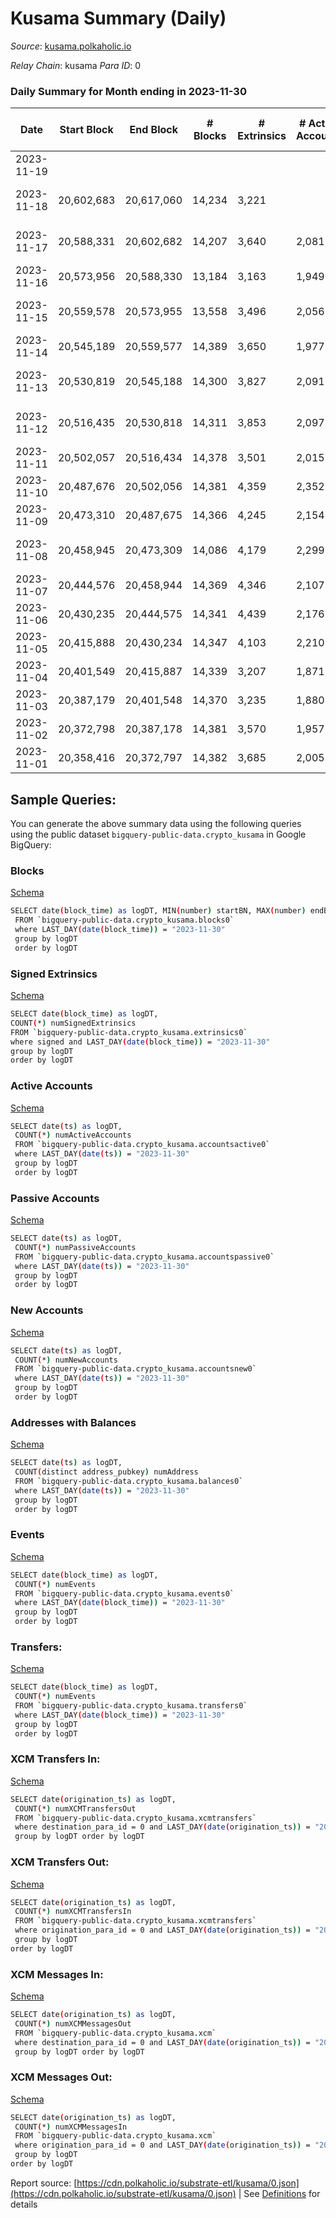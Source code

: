 # Kusama Summary (Daily)

_Source_: [kusama.polkaholic.io](https://kusama.polkaholic.io)

*Relay Chain*: kusama
*Para ID*: 0



### Daily Summary for Month ending in 2023-11-30


| Date    | Start Block | End Block | # Blocks | # Extrinsics | # Active Accounts | # Passive Accounts | # New Accounts | # Addresses | # Events  | # Transfers ($USD) | # XCM Transfers In ($USD) | # XCM Transfers Out ($USD) | # XCM In | # XCM Out | Issues |
|---------|-------------|-----------|----------|--------------|-------------------|--------------------|----------------|-------------|-----------|--------------------|---------------------------|----------------------------|----------|-----------|--------|
| 2023-11-19 |  |  |  |  |  |  |  |  |  |   |   |   |  |  |  |
| 2023-11-18 | 20,602,683 | 20,617,060 | 14,234 | 3,221 |  |  |  |  | 694,554 | 1,396 ($1,924,347.38) | 34 ($16,560.04) | 57 ($1,886.99) | 73 | 73 | 144 missing (1.00%) |
| 2023-11-17 | 20,588,331 | 20,602,682 | 14,207 | 3,640 | 2,081 | 257 |  | 299,933 | 695,070 | 1,548 ($2,021,906.44) | 37 ($24,548.49) | 51 ($13,852.84) | 102 | 95 | 145 missing (1.01%) |
| 2023-11-16 | 20,573,956 | 20,588,330 | 13,184 | 3,163 | 1,949 | 223 | 116 | 299,902 | 637,409 | 1,292 ($2,276,550.75) | 22 ($18,414.59) | 62 ($1,253.38) | 90 | 103 |  |
| 2023-11-15 | 20,559,578 | 20,573,955 | 13,558 | 3,496 | 2,056 | 319 |  | 299,848 | 665,517 | 1,257 ($3,382,619.62) | 30 ($12,799.10) | 40 ($995.78) | 152 | 123 | 820 missing (5.70%) |
| 2023-11-14 | 20,545,189 | 20,559,577 | 14,389 | 3,650 | 1,977 | 220 | 100 | 299,752 | 708,012 | 1,335 ($2,758,193.54) | 33 ($25,783.69) | 93 ($41,994.46) | 131 | 159 |  |
| 2023-11-13 | 20,530,819 | 20,545,188 | 14,300 | 3,827 | 2,091 | 255 |  | 299,686 | 721,516 | 1,534 ($8,314,611.10) | 59 ($53,045.33) | 104 ($44,642.37) | 192 | 233 | 70 missing (0.49%) |
| 2023-11-12 | 20,516,435 | 20,530,818 | 14,311 | 3,853 | 2,097 | 243 | 132 | 299,615 | 720,396 | 1,639 ($1,057,412.20) | 68 ($34,125.49) | 132 ($35,762.59) | 223 | 263 | 73 missing (0.51%) |
| 2023-11-11 | 20,502,057 | 20,516,434 | 14,378 | 3,501 | 2,015 | 251 | 125 | 299,532 | 688,461 | 1,642 ($1,235,096.64) | 55 ($29,535.32) | 98 ($20,323.18) | 124 | 154 |  |
| 2023-11-10 | 20,487,676 | 20,502,056 | 14,381 | 4,359 | 2,352 | 279 | 139 | 299,445 | 704,806 | 1,805 ($1,990,677.14) | 50 ($28,159.90) | 104 ($34,301.98) | 105 | 127 |  |
| 2023-11-09 | 20,473,310 | 20,487,675 | 14,366 | 4,245 | 2,154 | 255 | 134 | 299,387 | 733,189 | 1,769 ($5,099,655.09) | 100 ($41,282.34) | 98 ($11,910.71) | 178 | 154 |  |
| 2023-11-08 | 20,458,945 | 20,473,309 | 14,086 | 4,179 | 2,299 | 239 | 142 | 299,332 | 700,835 | 1,611 ($3,437,632.50) | 100 ($124,817.73) | 124 ($57,671.52) | 220 | 178 | 279 missing (1.94%) |
| 2023-11-07 | 20,444,576 | 20,458,944 | 14,369 | 4,346 | 2,107 | 289 | 121 | 299,270 | 716,520 | 1,758 ($10,388,417.74) | 109 ($78,909.86) | 184  | 462 | 568 |  |
| 2023-11-06 | 20,430,235 | 20,444,575 | 14,341 | 4,439 | 2,176 | 256 | 137 | 299,197 | 779,790 | 1,692 ($18,237,380.69) | 84 ($42,458.76) | 133  | 150 | 162 |  |
| 2023-11-05 | 20,415,888 | 20,430,234 | 14,347 | 4,103 | 2,210 | 263 | 149 | 299,106 | 702,835 | 2,155 ($7,320,944.75) | 145 ($76,140.49) | 104  | 380 | 264 |  |
| 2023-11-04 | 20,401,549 | 20,415,887 | 14,339 | 3,207 | 1,871 | 223 | 83 | 299,017 | 702,656 | 1,399 ($854,614.93) | 88 ($43,530.00) | 124 ($3,902.54) | 152 | 179 |  |
| 2023-11-03 | 20,387,179 | 20,401,548 | 14,370 | 3,235 | 1,880 | 227 | 102 | 298,971 | 705,317 | 1,249 ($1,378,442.61) | 39 ($36,321.78) | 76 ($35,753.86) | 91 | 106 |  |
| 2023-11-02 | 20,372,798 | 20,387,178 | 14,381 | 3,570 | 1,957 | 238 | 102 | 298,893 | 713,364 | 1,521 ($2,469,256.61) | 48 ($37,406.68) | 78 ($14,604.36) | 111 | 128 |  |
| 2023-11-01 | 20,358,416 | 20,372,797 | 14,382 | 3,685 | 2,005 | 236 | 109 | 298,825 | 717,369 | 1,705 ($2,140,905.80) | 71 ($33,686.62) | 84 ($25,194.43) | 119 | 106 |  |

## Sample Queries:
You can generate the above summary data using the following queries using the public dataset `bigquery-public-data.crypto_kusama` in Google BigQuery:


### Blocks 

[Schema](https://github.com/colorfulnotion/substrate-etl/blob/main/schema/blocks.json)

```bash
SELECT date(block_time) as logDT, MIN(number) startBN, MAX(number) endBN, COUNT(*) numBlocks 
 FROM `bigquery-public-data.crypto_kusama.blocks0`  
 where LAST_DAY(date(block_time)) = "2023-11-30" 
 group by logDT 
 order by logDT
```

### Signed Extrinsics 

[Schema](https://github.com/colorfulnotion/substrate-etl/blob/main/schema/extrinsics.json)

```bash
SELECT date(block_time) as logDT, 
COUNT(*) numSignedExtrinsics 
FROM `bigquery-public-data.crypto_kusama.extrinsics0`  
where signed and LAST_DAY(date(block_time)) = "2023-11-30" 
group by logDT 
order by logDT
```

### Active Accounts 

[Schema](https://github.com/colorfulnotion/substrate-etl/blob/main/schema/accountsactive.json)

```bash
SELECT date(ts) as logDT, 
 COUNT(*) numActiveAccounts 
 FROM `bigquery-public-data.crypto_kusama.accountsactive0` 
 where LAST_DAY(date(ts)) = "2023-11-30" 
 group by logDT 
 order by logDT
```

### Passive Accounts 

[Schema](https://github.com/colorfulnotion/substrate-etl/blob/main/schema/accountspassive.json)

```bash
SELECT date(ts) as logDT, 
 COUNT(*) numPassiveAccounts 
 FROM `bigquery-public-data.crypto_kusama.accountspassive0` 
 where LAST_DAY(date(ts)) = "2023-11-30" 
 group by logDT 
 order by logDT
```

### New Accounts 

[Schema](https://github.com/colorfulnotion/substrate-etl/blob/main/schema/accountsnew.json)

```bash
SELECT date(ts) as logDT, 
 COUNT(*) numNewAccounts 
 FROM `bigquery-public-data.crypto_kusama.accountsnew0` 
 where LAST_DAY(date(ts)) = "2023-11-30" 
 group by logDT
 order by logDT
```

### Addresses with Balances 

[Schema](https://github.com/colorfulnotion/substrate-etl/blob/main/schema/balances.json)

```bash
SELECT date(ts) as logDT,
 COUNT(distinct address_pubkey) numAddress 
 FROM `bigquery-public-data.crypto_kusama.balances0` 
 where LAST_DAY(date(ts)) = "2023-11-30" 
 group by logDT 
 order by logDT
```

### Events 

[Schema](https://github.com/colorfulnotion/substrate-etl/blob/main/schema/events.json)

```bash
SELECT date(block_time) as logDT, 
 COUNT(*) numEvents 
 FROM `bigquery-public-data.crypto_kusama.events0` 
 where LAST_DAY(date(block_time)) = "2023-11-30" 
 group by logDT 
 order by logDT
```

### Transfers:

[Schema](https://github.com/colorfulnotion/substrate-etl/blob/main/schema/transfers.json)

```bash
SELECT date(block_time) as logDT, 
 COUNT(*) numEvents 
 FROM `bigquery-public-data.crypto_kusama.transfers0` 
 where LAST_DAY(date(block_time)) = "2023-11-30" 
 group by logDT 
 order by logDT
```

### XCM Transfers In: 

[Schema](https://github.com/colorfulnotion/substrate-etl/blob/main/schema/xcmtransfers.json)

```bash
SELECT date(origination_ts) as logDT, 
 COUNT(*) numXCMTransfersOut 
 FROM `bigquery-public-data.crypto_kusama.xcmtransfers` 
 where destination_para_id = 0 and LAST_DAY(date(origination_ts)) = "2023-11-30" 
 group by logDT order by logDT
```

### XCM Transfers Out: 

[Schema](https://github.com/colorfulnotion/substrate-etl/blob/main/schema/xcmtransfers.json)

```bash
SELECT date(origination_ts) as logDT, 
 COUNT(*) numXCMTransfersIn 
 FROM `bigquery-public-data.crypto_kusama.xcmtransfers` 
 where origination_para_id = 0 and LAST_DAY(date(origination_ts)) = "2023-11-30" 
 group by logDT 
order by logDT
```

### XCM Messages In: 

[Schema](https://github.com/colorfulnotion/substrate-etl/blob/main/schema/xcm.json)

```bash
SELECT date(origination_ts) as logDT, 
 COUNT(*) numXCMMessagesOut 
 FROM `bigquery-public-data.crypto_kusama.xcm` 
 where destination_para_id = 0 and LAST_DAY(date(origination_ts)) = "2023-11-30" 
 group by logDT order by logDT
```

### XCM Messages Out: 

[Schema](https://github.com/colorfulnotion/substrate-etl/blob/main/schema/xcm.json)

```bash
SELECT date(origination_ts) as logDT, 
 COUNT(*) numXCMMessagesIn 
 FROM `bigquery-public-data.crypto_kusama.xcm` 
 where origination_para_id = 0 and LAST_DAY(date(origination_ts)) = "2023-11-30" 
 group by logDT 
order by logDT
```


Report source: [https://cdn.polkaholic.io/substrate-etl/kusama/0.json](https://cdn.polkaholic.io/substrate-etl/kusama/0.json) | See [Definitions](/DEFINITIONS.md) for details
